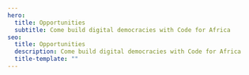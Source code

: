 ```yaml
---
hero:
  title: Opportunities
  subtitle: Come build digital democracies with Code for Africa
seo:
  title: Opportunities
  description: Come build digital democracies with Code for Africa
  title-template: ""
---
```

